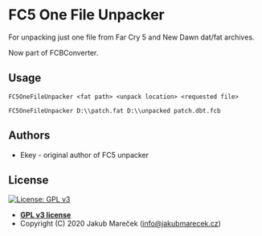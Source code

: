 # FC5 One File Unpacker

For unpacking just one file from Far Cry 5 and New Dawn dat/fat archives.

Now part of FCBConverter.


## Usage

```
FC5OneFileUnpacker <fat path> <unpack location> <requested file>
```

```
FC5OneFileUnpacker D:\\patch.fat D:\\unpacked patch.dbt.fcb
```


## Authors

* Ekey - original author of FC5 unpacker


## License

[![License: GPL v3](https://img.shields.io/badge/License-GPLv3-blue.svg)](https://www.gnu.org/licenses/gpl-3.0)

- **[GPL v3 license](https://www.gnu.org/licenses/gpl-3.0)**
- Copyright (C) 2020  Jakub Mareček (info@jakubmarecek.cz)
